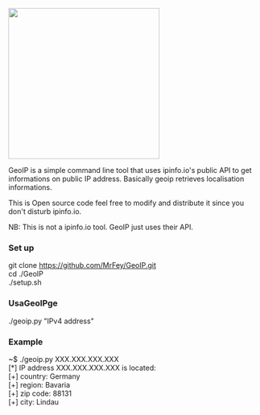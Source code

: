 <img width="300" src="http://fey.toile-libre.org/ip-loc.png"></img>

GeoIP is a simple command line tool that uses ipinfo.io's public API to get informations on public IP address. Basically geoip retrieves localisation informations. 

This is Open source code feel free to modify and distribute it since you don't disturb ipinfo.io.

NB: This is not a ipinfo.io tool. GeoIP just uses their API.

<h3> Set up </h3>

git clone https://github.com/MrFey/GeoIP.git <br>
cd ./GeoIP <br>
./setup.sh <br>

<h3> UsaGeoIPge </h3>

./geoip.py "IPv4 address"

<h3> Example </h3>
~$ ./geoip.py XXX.XXX.XXX.XXX <br>
[*] IP address XXX.XXX.XXX.XXX is located:<br>
[+] country:  Germany<br>
[+] region:  Bavaria<br>
[+] zip code:  88131<br>
[+] city:  Lindau<br>
